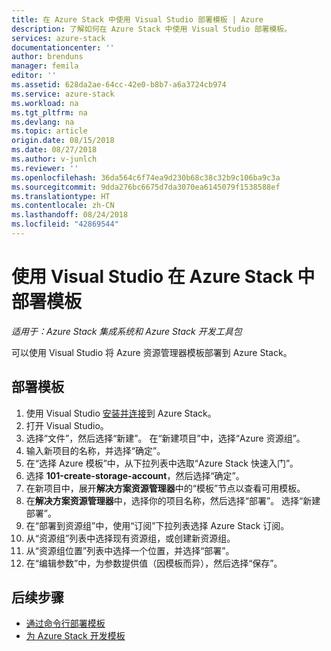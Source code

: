 ```yaml
---
title: 在 Azure Stack 中使用 Visual Studio 部署模板 | Azure
description: 了解如何在 Azure Stack 中使用 Visual Studio 部署模板。
services: azure-stack
documentationcenter: ''
author: brenduns
manager: femila
editor: ''
ms.assetid: 628da2ae-64cc-42e0-b8b7-a6a3724cb974
ms.service: azure-stack
ms.workload: na
ms.tgt_pltfrm: na
ms.devlang: na
ms.topic: article
origin.date: 08/15/2018
ms.date: 08/27/2018
ms.author: v-junlch
ms.reviewer: ''
ms.openlocfilehash: 36da564c6f74ea9d230b68c38c32b9c106ba9c3a
ms.sourcegitcommit: 9dda276bc6675d7da3070ea6145079f1538588ef
ms.translationtype: HT
ms.contentlocale: zh-CN
ms.lasthandoff: 08/24/2018
ms.locfileid: "42869544"
---
```

# <a name="deploy-templates-in-azure-stack-using-visual-studio"></a>使用 Visual Studio 在 Azure Stack 中部署模板

*适用于：Azure Stack 集成系统和 Azure Stack 开发工具包*

可以使用 Visual Studio 将 Azure 资源管理器模板部署到 Azure Stack。

## <a name="to-deploy-a-template"></a>部署模板

1. 使用 Visual Studio [安装并连接](azure-stack-install-visual-studio.md)到 Azure Stack。
2. 打开 Visual Studio。
3. 选择“文件”，然后选择“新建”。 在“新建项目”中，选择“Azure 资源组”。
4. 输入新项目的名称，并选择“确定”。
5. 在“选择 Azure 模板”中，从下拉列表中选取“Azure Stack 快速入门”。
6. 选择 **101-create-storage-account**，然后选择“确定”。
7. 在新项目中，展开**解决方案资源管理器**中的“模板”节点以查看可用模板。
8. 在**解决方案资源管理器**中，选择你的项目名称，然后选择“部署”。 选择“新建部署”。
9. 在“部署到资源组”中，使用“订阅”下拉列表选择 Azure Stack 订阅。
10. 从“资源组”列表中选择现有资源组，或创建新资源组。
11. 从“资源组位置”列表中选择一个位置，并选择“部署”。
12. 在“编辑参数”中，为参数提供值（因模板而异），然后选择“保存”。

## <a name="next-steps"></a>后续步骤

* [通过命令行部署模板](azure-stack-deploy-template-command-line.md)
* [为 Azure Stack 开发模板](azure-stack-develop-templates.md)

<!-- Update_Description: wording update -->